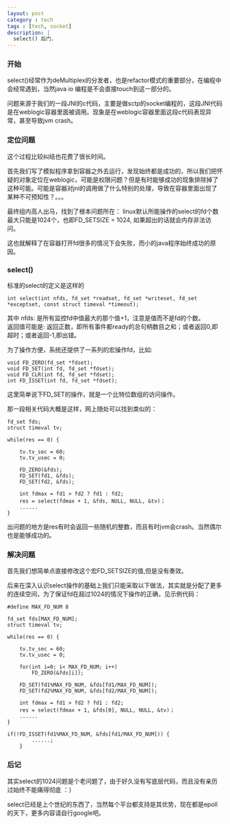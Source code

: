 ```yaml
---
layout: post
category : tech 
tags : [tech, socket]
description: |
  select() 后门.
---
```

### 开始
select()经常作为deMultiplex的分发者，也是refactor模式的重要部分，在编程中会经常遇到，当然java io 编程是不会直接touch到这一部分的。

问题来源于我们的一段JNI的c代码，主要是做sctp的socket编程的，这段JNI代码是在weblogic容器里面被调用。现象是在weblogic容器里面这段c代码表现异常，甚至导致jvm crash。

 
### 定位问题
这个过程比较纠结也花费了很长时间。

首先我们写了模拟程序拿到容器之外去运行，发现始终都是成功的，所以我们把怀疑的对象定位在weblogic，可能是权限问题？但是有时能够成功的现象排除掉了这种可能。可能是容器对jni的调用做了什么特别的处理，导致在容器里面出现了某种不可预知性？。。。

最终组内高人出马，找到了根本问题所在：
linux默认所能操作的select的fd个数最大只能是1024个，也即FD_SETSIZE = 1024, 如果超出的话就会内存非法访问。

这也就解释了在容器打开fd很多的情况下会失败，而小的java程序始终成功的原因。


### select()
标准的select的定义是这样的

	int select(int nfds, fd_set *readset, fd_set *writeset, fd_set *exceptset, const struct timeval *timeout);

其中 nfds: 是所有监控fd中值最大的那个值+1，注意是值而不是fd的个数。    
返回值可能是: 返回正数，即所有事件都ready的总句柄数目之和；或者返回0,即超时；或者返回-1,即出错。

为了操作方便，系统还提供了一系列的宏操作fd，比如:
	
	void FD_ZERO(fd_set *fdset);
	void FD_SET(int fd, fd_set *fdset);
	void FD_CLR(int fd, fd_set *fdset);
	int FD_ISSET(int fd, fd_set *fdset);

这里简单说下FD_SET的操作，就是一个比特位数组的访问操作。

那一段相关代码大概是这样，网上随处可以找到类似的：

	fd_set fds;
	struct timeval tv;

	while(res == 0) {
		
		tv.tv_sec = 60;
		tv.tv_usec = 0;

		FD_ZERO(&fds);
		FD_SET(fd1, &fds);
		FD_SET(fd2, &fds);
		
		int fdmax = fd1 > fd2 ? fd1 : fd2;
		res = select(fdmax + 1, &fds, NULL, NULL, &tv)；
		......  
	}
 
出问题的地方是res有时会返回一些随机的整数，而且有时jvm会crash。当然偶尔也是能够成功的。


### 解决问题
首先我们想简单点直接修改这个宏FD_SETSIZE的值,但是没有奏效。

后来在深入认识select操作的基础上我们只能采取以下做法，其实就是分配了更多的连续空间，为了保证fd在超过1024的情况下操作的正确，见示例代码：

	#define MAX_FD_NUM 8

	fd_set fds[MAX_FD_NUM];
	struct timeval tv;

	while(res == 0) {
		
		tv.tv_sec = 60;
		tv.tv_usec = 0;
		
		for(int i=0; i< MAX_FD_NUM; i++)
			FD_ZERO(&fds[i]);

		FD_SET(fd1%MAX_FD_NUM, &fds[fd1/MAX_FD_NUM]);
		FD_SET(fd2%MAX_FD_NUM, &fds[fd2/MAX_FD_NUM]);
		
		int fdmax = fd1 > fd2 ? fd1 : fd2;
		res = select(fdmax + 1, &fds[0], NULL, NULL, &tv)；
		......  
	}
	
	if(!FD_ISSET(fd1%MAX_FD_NUM, &fds[fd1/MAX_FD_NUM])) {
			......;
		}

### 后记
其实select的1024问题是个老问题了，由于好久没有写底层代码，而且没有亲历过始终不能痛得彻底 ：）

select已经是上个世纪的东西了，当然每个平台都支持是其优势，现在都是epoll的天下，更多内容请自行google吧。
